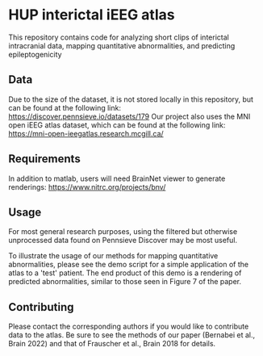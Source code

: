# HUP interictal iEEG atlas

This repository contains code for analyzing short clips of interictal intracranial data, mapping quantitative abnormalities, and predicting epileptogenicity

## Data

Due to the size of the dataset, it is not stored locally in this repository, but can be found at the following link: https://discover.pennsieve.io/datasets/179
Our project also uses the MNI open iEEG atlas dataset, which can be found at the following link: https://mni-open-ieegatlas.research.mcgill.ca/

## Requirements

In addition to matlab, users will need BrainNet viewer to generate renderings: https://www.nitrc.org/projects/bnv/

## Usage

For most general research purposes, using the filtered but otherwise unprocessed data found on Pennsieve Discover may be most useful. 

To illustrate the usage of our methods for mapping quantitative abnormalities, please see the demo script for a simple application of the atlas to a 'test' patient. The end product of this demo is a rendering of predicted abnormalities, similar to those seen in Figure 7 of the paper. 


## Contributing
Please contact the corresponding authors if you would like to contribute data to the atlas. Be sure to see the methods of our paper (Bernabei et al., Brain 2022) and that of Frauscher et al., Brain 2018 for details.

